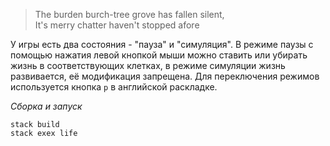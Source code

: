 >The burden burch-tree grove has fallen silent,<br/>
>It's merry chatter haven't stopped afore

У игры есть два состояния - "пауза" и "симуляция". В режиме паузы с помощью нажатия левой кнопкой мыши можно ставить или убирать жизнь в соответствующих клетках, в режиме симуляции жизнь развивается, её модификация запрещена. Для переключения режимов используется кнопка `p` в английской раскладке.

*Сборка и запуск*
```
stack build
stack exex life
```

